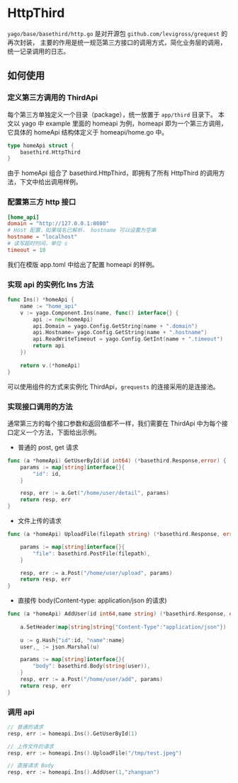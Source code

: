 # HttpThird

`yago/base/basethird/http.go` 是对开源包 `github.com/levigross/grequest` 的再次封装，
主要的作用是统一规范第三方接口的调用方式，简化业务层的调用，统一记录调用的日志。

## 如何使用
### 定义第三方调用的 ThirdApi
每个第三方单独定义一个目录（package），统一放置于 `app/third` 目录下。
本文以 yago 中 example 里面的 homeapi 为例，homeapi 即为一个第三方调用，
它具体的 homeApi 结构体定义于 homeapi/home.go 中。

```go
type homeApi struct {
	basethird.HttpThird
}
```

由于 homeApi 组合了 basethird.HttpThird，即拥有了所有 HttpThird 的调用方法，下文中给出调用样例。

### 配置第三方 http 接口
```toml
[home_api]
domain = "http://127.0.0.1:8080"
# Host 配置，如果域名已解析， hostname 可以设置为空串
hostname = "localhost"
# 读写超时时间，单位 s
timeout = 10
```
我们在模版 app.toml 中给出了配置 homeapi 的样例。

### 实现 api 的实例化 Ins 方法
```go
func Ins() *homeApi {
	name := "home_api"
	v := yago.Component.Ins(name, func() interface{} {
		api := new(homeApi)
		api.Domain = yago.Config.GetString(name + ".domain")
		api.Hostname= yago.Config.GetString(name + ".hostname")
		api.ReadWriteTimeout = yago.Config.GetInt(name + ".timeout")
		return api
	})
	
	return v.(*homeApi)
}
```
可以使用组件的方式来实例化 ThirdApi，`grequests` 的连接采用的是连接池。

### 实现接口调用的方法
通常第三方的每个接口参数和返回值都不一样，我们需要在 ThirdApi 中为每个接口定义一个方法，下面给出示例。

* 普通的 post, get 请求

```go
func (a *homeApi) GetUserById(id int64) (*basethird.Response,error) {
	params := map[string]interface{}{
		"id": id,
	}

	resp, err := a.Get("/home/user/detail", params)
	return resp, err
}
```

* 文件上传的请求

```go
func (a *homeApi) UploadFile(filepath string) (*basethird.Response, error){

	params := map[string]interface{}{
		"file": basethird.PostFile(filepath),
	}

	resp, err := a.Post("/home/user/upload", params)
	return resp, err
}
```

* 直接传 body(Content-type: application/json 的请求)

```go
func (a *homeApi) AddUser(id int64,name string) (*basethird.Response, error){
	
	a.SetHeader(map[string]string{"Content-Type":"application/json"})
	
	u := g.Hash{"id":id, "name":name}
	user,_ := json.Marshal(u)

	params := map[string]interface{}{
		"body": basethird.Body(string(user)),
	}
	resp, err := a.Post("/home/user/add", params)
	return resp, err
}
```

### 调用 api
```go
// 普通的请求
resp, err := homeapi.Ins().GetUserById(1)

// 上传文件的请求
resp, err := homeapi.Ins().UploadFile("/tmp/test.jpeg")

// 直接请求 Body
resp, err := homeapi.Ins().AddUser(1,"zhangsan")
```


